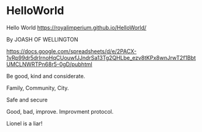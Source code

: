 # HelloWorld
Hello World
https://royalimperium.github.io/HelloWorld/

By JOASH OF WELLINGTON

https://docs.google.com/spreadsheets/d/e/2PACX-1vRp99dr5drIrnoHqCUouwfJJndrSa13Tg2QHLbe_ezv8tKPx8wnJrwT2f1BbtUMCLNWRTPn68r5-0gD/pubhtml

Be good, kind and considerate.

Family, Community, City.

Safe and secure

Good, bad, improve. Improvment protocol.

Lionel is a liar!
